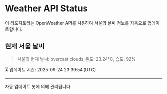 
# Weather API Status

이 리포지토리는 OpenWeather API를 사용하여 서울의 날씨 정보를 자동으로 업데이트합니다.

## 현재 서울 날씨
> 서울의 현재 날씨: overcast clouds, 온도: 23.24°C, 습도: 92%

⏳ 업데이트 시간: 2025-09-24 23:39:54 (UTC)

---
자동 업데이트 봇에 의해 관리됩니다.
